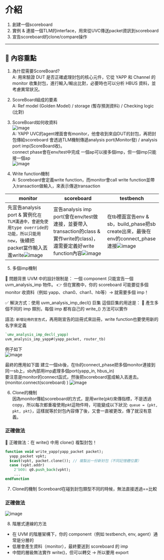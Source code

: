 # 介紹
 
1. 創建一個scoreboard
2. 實例 & 連接一個TLM的interface，用來從UVC傳送packet資訊到scoreboard
3. 宣告scoreboard的clone/compare操作

---
 
## 📌 內容重點
1. 為什麼需要ScoreBoard?  
A: 用來驗證 DUT 是否正確處理封包的核心元件，它從 YAPP 和 Channel 的 monitor 收集封包，進行輸入/輸出比對，必要時也可以分析 HBUS 資料，並考慮異常狀況。  

2. ScoreBoard組成的要素  
A: Ref model (Golden Model) / storage (暫存預測資料) /  Checking logic (比對)  

3. ScoreBoard如何收資料  
![image](https://github.com/user-attachments/assets/83e7b292-f443-4986-a2e8-5f8a661bbab7)  
A: YAPP UVC的agent裡面會有monitor，他會收到來自DUT的封包，再把封包傳給scoreboard
會透過TLM機制傳遞analysis port(Monitor發) / analysis port imp(ScoreBoard收)。  
connect phase會在env/test中完成
一個ap可以接多個imp，但一個imp只能接一個ap  
![image](https://github.com/user-attachments/assets/7ca3d099-060c-4ee9-aca2-fede89299ec9)  


4. Write function機制  
A: Scoreboard會定義write function，而monitor會call write function並帶入transaction做輸入，來表示傳送transaction

|monitor|scoreboard|testbench|
|---|---|---|
|先宣告analysis port & 實例化`在TLM溝通中，會避免使用type override的功能，所以只能用new`，後續把packet當作輸入丟進write![image](https://github.com/user-attachments/assets/ad8eb952-a4b4-45d0-a8ea-5ec7da1983ac)|宣告analysis imp port(會在env/test做連接，並要帶入transaction的class & 實作write的class)，還需要定義好write function內容![image](https://github.com/user-attachments/assets/931e47d9-5bcb-4d3d-84f0-b115d3ba0261)|在tb裡面宣告env & sb，build_phase把sb create出來，最後在env的connect_phase連接![image](https://github.com/user-attachments/assets/d8653864-723c-49f1-a27f-33fcc9412cac)|


5. 多個imp機制

  
🔧 問題背景
UVM 中的設計限制是：
一個 component 只能宣告一個 uvm_analysis_imp 物件。
👉 但在實務中，你的 scoreboard 可能要從多個 monitor 收資料（例如 yapp、chan0、chan1、hb等）→ 就需要多個 imp！
 
✅ 解決方式：使用 uvm_analysis_imp_decl(<suffix>) 巨集
這個巨集的用途是：
🔁 產生多個不同的 imp 類別，每個 imp 都有自己的 write_<suffix>() 方法可以實作

語法: `新增註冊的宣告式`，再用剛宣告的註冊式來註冊，write function也要使用新的名字來定義
```systemverilog
`umv_analysis_imp_decl(_yapp)
uvm_analysis_imp_yapp#(yapp_packet, router_tb)
```
例子如下  
![image](https://github.com/user-attachments/assets/73ca2378-6fed-4707-b7d4-afa1bbb0fa08)

最終的應用如下圖
建立一個sb後，在tb的connect_phase把多個monitor連接到同一sb上，sb內部用imp處理多個port(yapp_in, hbus_in)  
要注意是monitor的connect函式，然後把scoreboard當成輸入丟進去。 (monitor.connect(scoreboard) )
![image](https://github.com/user-attachments/assets/9b8b4dab-0a3c-4e31-8bdb-30e136a973f8)


6. Clone的機制  
因為monitor傳給scoreboard的方式，是用write(pkt)來傳指標，不是透過copy，所以每次都重複使用pkt這物件時，可能變成以下狀況:
`queue = {pkt, pkt, pkt}`，這樣就等於封包內容傳了後，又會一直被更改，傳了就沒有意義。

### 正確做法
🔧 正確做法：在 write() 中用 clone() 複製封包！
```systemverilog
function void write_yapp(yapp_packet packet);
  yapp_packet vpkt;
  $cast(vpkt, packet.clone()); // 複製出一份新封包（不同記憶體位置）
  case (vpkt.addr)
    2'b00: q0.push_back(vpkt);
    ...
endfunction
```

7. Clone的機制
Scoreboard在碰到封包類型不同的時候，無法直接透過==比較
### 正確做法
![image](https://github.com/user-attachments/assets/f12c9747-1f6f-488d-9a97-7fe1bd76e791)

8. 階層式連線的方法
- 在 UVM 的階層架構下，你的 component（例如 testbench, env, agent）通常是分層的
- 低層會產生資料（monitor），最終要送到 scoreboard 的 imp
- 中間的層級無法實作 write()，但可以轉交 → 所以要用 export
